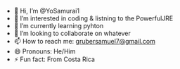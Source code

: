 - 👋 Hi, I’m @YoSamurai1
- 👀 I’m interested in coding & listning to the PowerfulJRE
- 🌱 I’m currently learning pyhton
- 💞️ I’m looking to collaborate on whatever
- 📫 How to reach me: grubersamuel7@gmail.com
- 😄 Pronouns: He/Him
- ⚡ Fun fact: From Costa Rica

<!---
YoSamurai1/YoSamurai1 is a ✨ special ✨ repository because its `README.md` (this file) appears on your GitHub profile.
You can click the Preview link to take a look at your changes.
--->
